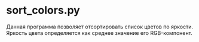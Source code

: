 # sort_colors.py

Данная программа позволяет отсортировать список цветов по яркости. Яркость цвета определяется как среднее значение его RGB-компонент.
